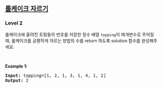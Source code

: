 <h2><a href="https://school.programmers.co.kr/learn/courses/30/lessons/132265">롤케이크 자르기</a></h2><h3>Level 2</h3>


롤케이크에 올려진 토핑들의 번호를 저장한 정수 배열 `topping`이 매개변수로 주어질 때, 롤케이크를 공평하게 자르는 방법의 수를 return 하도록 solution 함수를 완성해주세요.

<p>&nbsp;</p>
<p><strong class="example">Example 1:</strong></p>
<pre><strong>Input:</strong> topping=[1, 2, 1, 3, 1, 4, 1, 2]
<strong>Output:</strong> 2</pre>